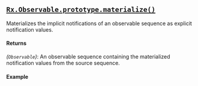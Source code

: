 ## [`Rx.Observable.prototype.materialize()`](https://github.com/Reactive-Extensions/RxJS/blob/master/src/core/linq/observable/materialize.js)
  
Materializes the implicit notifications of an observable sequence as explicit notification values.

#### Returns
*(`Observable`)*: An observable sequence containing the materialized notification values from the source sequence.

#### Example
